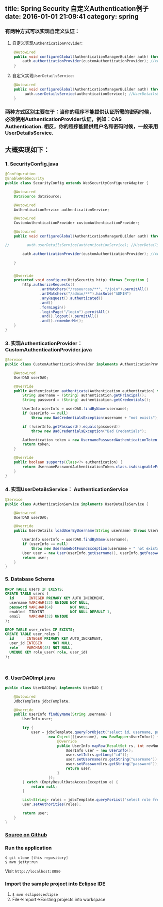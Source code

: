 
title: Spring Security 自定义Authentication例子
date: 2016-01-01 21:09:41
category: spring
---

### 有两种方式可以实现自定义认证：
1. 自定义实现`AuthenticationProvider`:
```java
    @Autowired
    public void configureGlobal(AuthenticationManagerBuilder auth) throws Exception {
        auth.authenticationProvider(customAuthenticationProvider); //custom AuthenticationProvider
    }
```

2. 自定义实现`UserDetailsService`:
```java
    @Autowired
    public void configureGlobal(AuthenticationManagerBuilder auth) throws Exception {
         auth.userDetailsService(authenticationService); //UserDetailsService
    }
```
### 两种方式区别主要在于：当你的程序不能提供认证所需的密码时候，必须使用AuthenticationProvider认证，例如：CAS Authentication. 相反，你的程序能提供用户名和密码时候，一般采用UserDetailsService.

## 大概实现如下：

### 1. SecurityConfig.java
```java
@Configuration
@EnableWebSecurity
public class SecurityConfig extends WebSecurityConfigurerAdapter {

    @Autowired
    DataSource dataSource;

    @Autowired
    AuthenticationService authenticationService;

    @Autowired
    CustomAuthenticationProvider customAuthenticationProvider;

    @Autowired
    public void configureGlobal(AuthenticationManagerBuilder auth) throws Exception {

//        auth.userDetailsService(authenticationService); //UserDetailsService

        auth.authenticationProvider(customAuthenticationProvider); //custom AuthenticationProvider

    }


    @Override
    protected void configure(HttpSecurity http) throws Exception {
        http.authorizeRequests()
                .antMatchers("/resources/**", "/join").permitAll()
                .antMatchers("/admin/**").hasRole("ADMIN")
                .anyRequest().authenticated()
                .and()
                .formLogin()
                .loginPage("/login").permitAll()
                .and().logout().permitAll()
                .and().rememberMe();
    }
}
```

### 3. 实现AuthenticationProvider： CustomAuthenticationProvider.java
```java
@Service
public class CustomAuthenticationProvider implements AuthenticationProvider {

    @Autowired
    UserDAO userDAO;

    @Override
    public Authentication authenticate(Authentication authentication) throws AuthenticationException {
        String username = (String) authentication.getPrincipal();
        String password = (String) authentication.getCredentials();

        UserInfo userInfo = userDAO.findByName(username);
        if (userInfo == null)
            throw new BadCredentialsException(username + "not exists");

        if (!userInfo.getPassword().equals(password))
            throw new BadCredentialsException("Bad Credentials");

        Authentication token = new UsernamePasswordAuthenticationToken(username, null, userInfo.getAuthorities());
        return token;
    }

    @Override
    public boolean supports(Class<?> authentication) {
        return UsernamePasswordAuthenticationToken.class.isAssignableFrom(authentication);
    }
}
```

### 4. 实现UserDetailsService： AuthenticationService
```java
@Service
public class AuthenticationService implements UserDetailsService {

    @Autowired
    UserDAO userDAO;

    @Override
    public UserDetails loadUserByUsername(String username) throws UsernameNotFoundException {

        UserInfo userInfo = userDAO.findByName(username);
        if (userInfo == null)
            throw new UsernameNotFoundException(username + " not exists!");
        User user = new User(userInfo.getUsername(), userInfo.getPassword(), userInfo.getAuthorities());
        return user;
    }
}
```

### 5. Database Schema
```sql
DROP TABLE users IF EXISTS;
CREATE TABLE users (
  id       INTEGER PRIMARY KEY AUTO_INCREMENT,
  username VARCHAR(32) UNIQUE NOT NULL,
  password VARCHAR(64)        NOT NULL,
  enabled  TINYINT            NOT NULL DEFAULT 1,
  email    VARCHAR(32) UNIQUE
);

DROP TABLE user_roles IF EXISTS;
CREATE TABLE user_roles (
  id      INTEGER PRIMARY KEY AUTO_INCREMENT,
  user_id INTEGER     NOT NULL,
  role    VARCHAR(48) NOT NULL,
  UNIQUE KEY role_user( role, user_id)
);




```

### 6. UserDAOImpl.java
```java
public class UserDAOImpl implements UserDAO {

    @Autowired
    JdbcTemplate jdbcTemplate;

    @Override
    public UserInfo findByName(String username) {
        UserInfo user;

        try {
            user = jdbcTemplate.queryForObject("select id, username, password from users where enabled=1 and username=?",
                    new Object[]{username}, new RowMapper<UserInfo>() {
                        @Override
                        public UserInfo mapRow(ResultSet rs, int rowNum) throws SQLException {
                            UserInfo user = new UserInfo();
                            user.setId(rs.getLong("id"));
                            user.setUsername(rs.getString("username"));
                            user.setPassword(rs.getString("password"));
                            return user;
                        }
                    });
        } catch (EmptyResultDataAccessException e) {
            return null;
        }

        List<String> roles = jdbcTemplate.queryForList("select role from user_roles where user_id=?", new Object[]{user.getId()}, String.class);
        user.setAuthorities(roles);

        return user;
    }
}
```

### [Source on Github](https://github.com/haozl/spring-samples/tree/master/authentication)
###  Run the application
```shell
$ git clone [this repository]
$ mvn jetty:run
```
Visit `http://localhost:8080`

###  Import the sample project into Eclipse IDE
1. ```$ mvn eclipse:eclipse```
2. File->Import->Existing projects into workspace

